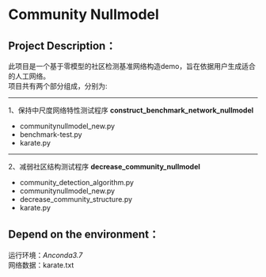 # **Community Nullmodel**  
## Project Description：
此项目是一个基于零模型的社区检测基准网络构造demo，旨在依据用户生成适合的人工网络。  
项目共有两个部分组成，分别为:  
*** 
1、保持中尺度网络特性测试程序
**construct_benchmark_network_nullmodel**  
* communitynullmodel_new.py     
* benchmark-test.py    
* karate.py  
*** 
2、减弱社区结构测试程序
**decrease_community_nullmodel**  
* community_detection_algorithm.py  
* communitynullmodel_new.py  
* decrease_community_structure.py  
* karate.py  
## Depend on the environment：
运行环境：*Anconda3.7*  
网络数据：karate.txt  






